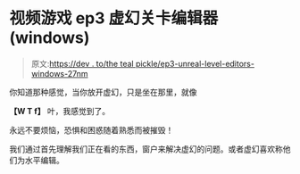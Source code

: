# 视频游戏 ep3 虚幻关卡编辑器(windows)

> 原文:[https://dev . to/the teal pickle/ep3-unreal-level-editors-windows-27nm](https://dev.to/thetealpickle/ep3-unreal-level-editors-windows--27nm)

你知道那种感觉，当你放开虚幻，只是坐在那里，就像

**【W T f】**
叶，我感觉到了。

永远不要烦恼，恐惧和困惑随着熟悉而被摧毁！

我们通过首先理解我们正在看的东西，窗户来解决虚幻的问题。或者虚幻喜欢称他们为水平编辑。